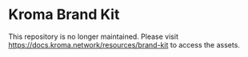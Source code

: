 
# Kroma Brand Kit

This repository is no longer maintained. Please visit https://docs.kroma.network/resources/brand-kit to access the assets.
